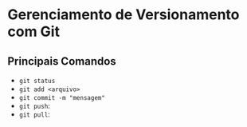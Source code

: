 # Gerenciamento de Versionamento com Git

## Principais Comandos

- `git status`
- `git add <arquivo>`
- `git commit -m "mensagem"`
- `git push`:
- `git pull`:

